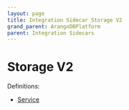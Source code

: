 ```yaml
---
layout: page
title: Integration Sidecar Storage V2
grand_parent: ArangoDBPlatform
parent: Integration Sidecars
---
```


# Storage V2

Definitions:

- [Service](https://github.com/arangodb/kube-arangodb/blob/1.2.49/integrations/storage/v2/definition/storage.proto)

